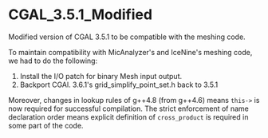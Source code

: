 # CGAL_3.5.1_Modified
Modified version of CGAL 3.5.1 to be compatible with the meshing code.

To maintain compatibility with MicAnalyzer's and IceNine's meshing code,
we had to do the following:

1. Install the I/O patch for binary Mesh input output.
2. Backport CGAl. 3.6.1's grid_simplify_point_set.h back to 3.5.1

Moreover, changes in lookup rules of g++4.8 (from g++4.6) means `this->`
is now required for successful compilation. The strict enforcement of
name declaration order means explicit definition of `cross_product` is
required in some part of the code.